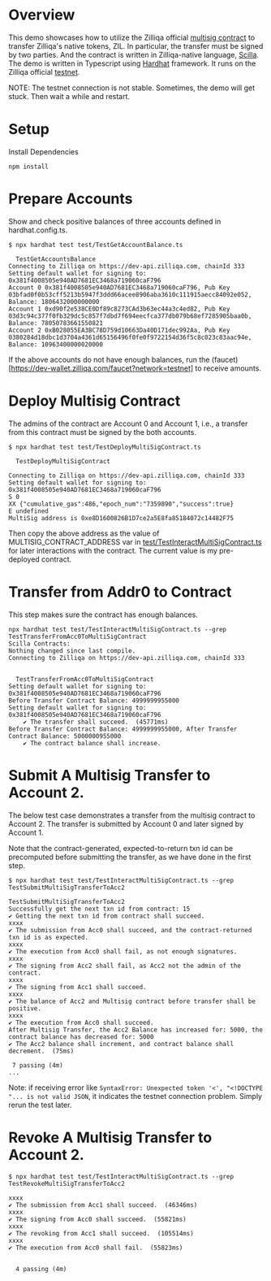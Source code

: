 # Overview 
This demo showcases how to utilize the Zilliqa official [multisig contract](https://github.com/Zilliqa/zilliqa-developer/blob/main/products/multisig/src/smartcontract/multisig_wallet_with_zrc2.scilla.js) to transfer Zilliqa's native tokens, ZIL. In particular, the transfer must be signed by two parties. And the contract is written in Zilliqa-native language, [Scilla](https://scilla.readthedocs.io/en/latest/scilla-in-depth.html). The demo is written in Typescript using [Hardhat](https://hardhat.org/) framework. It runs on the Zilliqa official [testnet](https://dev-api.zilliqa.com). 

NOTE: The testnet connection is not stable. Sometimes, the demo will get stuck. Then wait a while and restart. 

# Setup
Install Dependencies
```
npm install
```

# Prepare Accounts
Show and check positive balances of three accounts defined in hardhat.config.ts. 
```
$ npx hardhat test test/TestGetAccountBalance.ts

  TestGetAccountsBalance
Connecting to Zilliqa on https://dev-api.zilliqa.com, chainId 333
Setting default wallet for signing to: 0x381f4008505e940AD7681EC3468a719060caF796
Account 0 0x381f4008505e940AD7681EC3468a719060caF796, Pub Key 03bfad0f0b53cff5213b5947f3ddd66acee8906aba3610c111915aecc84092e052, Balance: 1806432000000000
Account 1 0xd90f2e538CE0Df89c8273CAd3b63ec44a3c4ed82, Pub Key 03d3c94c377f0fb329dc5c857f7dbd7f694eecfca377db079b68ef7285905baa0b, Balance: 78050783661550821
Account 2 0xB028055EA3BC78D759d10663Da40D171dec992Aa, Pub Key 0380284d18dbc1d3704a4361d65156496f0fe0f9722154d36f5c8c023c83aac94e, Balance: 10963400000020000
```
If the above accounts do not have enough balances, run the (faucet)[https://dev-wallet.zilliqa.com/faucet?network=testnet] to receive amounts. 

# Deploy Multisig Contract
The admins of the contract are Account 0 and Account 1, i.e., a transfer from this contract must be signed by the both accounts. 


```
$ npx hardhat test test/TestDeployMultiSigContract.ts

  TestDeployMultiSigContract

Connecting to Zilliqa on https://dev-api.zilliqa.com, chainId 333
Setting default wallet for signing to: 0x381f4008505e940AD7681EC3468a719060caF796
S 0
XX {"cumulative_gas":486,"epoch_num":"7359890","success":true}
E undefined
MultiSig address is 0xe8D1600826B1D7ce2a5E8fa85184072c14482F75

```

Then copy the above address as the value of MULTISIG_CONTRACT_ADDRESS var in [test/TestInteractMultiSigContract.ts](test/TestInteractMultiSigContract.ts) for later interactions with the contract. The current value is my pre-deployed contract. 

# Transfer from Addr0 to Contract
This step makes sure the contract has enough balances. 
```
npx hardhat test test/TestInteractMultiSigContract.ts --grep TestTransferFromAcc0ToMultiSigContract
Scilla Contracts: 
Nothing changed since last compile.
Connecting to Zilliqa on https://dev-api.zilliqa.com, chainId 333


  TestTransferFromAcc0ToMultiSigContract
Setting default wallet for signing to: 0x381f4008505e940AD7681EC3468a719060caF796
Before Transfer Contract Balance: 4999999955000
Setting default wallet for signing to: 0x381f4008505e940AD7681EC3468a719060caF796
    ✔ The transfer shall succeed.  (45771ms)
Before Transfer Contract Balance: 4999999955000, After Transfer Contract Balance: 5000000955000
    ✔ The contract balance shall increase. 
```


# Submit A Multisig Transfer to Account 2. 
The below test case demonstrates a transfer from the multisig contract to Account 2. The transfer is submitted by Account 0 and later signed by Account 1. 

Note that the contract-generated, expected-to-return txn id can be precomputed before submitting the transfer, as we have done in the first step. 
```
$ npx hardhat test test/TestInteractMultiSigContract.ts --grep TestSubmitMultiSigTransferToAcc2

TestSubmitMultiSigTransferToAcc2
Successfully get the next txn id from contract: 15
✔ Getting the next txn id from contract shall succeed.  
xxxx
✔ The submission from Acc0 shall succeed, and the contract-returned txn id is as expected. 
xxxx
✔ The execution from Acc0 shall fail, as not enough signatures. 
xxxx
✔ The signing from Acc2 shall fail, as Acc2 not the admin of the contract. 
xxxx
✔ The signing from Acc1 shall succeed.
xxxx
✔ The balance of Acc2 and Multisig contract before transfer shall be positive.
xxxx
✔ The execution from Acc0 shall succeed.
After Multisig Transfer, the Acc2 Balance has increased for: 5000, the contract balance has decreased for: 5000
✔ The Acc2 balance shall increment, and contract balance shall decrement.  (75ms)

 7 passing (4m)
...
```
Note: if receiving error like `SyntaxError: Unexpected token '<', "<!DOCTYPE "... is not valid JSON`, it indicates the testnet connection problem. Simply rerun the test later. 

# Revoke A Multisig Transfer to Account 2. 

```
$ npx hardhat test test/TestInteractMultiSigContract.ts --grep TestRevokeMultiSigTransferToAcc2

xxxx
✔ The submission from Acc1 shall succeed.  (46346ms)
xxxx
✔ The signing from Acc0 shall succeed.  (55821ms)
xxxx
✔ The revoking from Acc1 shall succeed.  (105514ms)
xxxx
✔ The execution from Acc0 shall fail.  (55823ms)


  4 passing (4m)

```